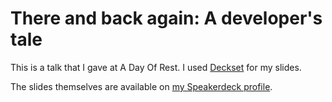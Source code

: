 # There and back again: A developer's tale

This is a talk that I gave at A Day Of Rest. I used [Deckset](http://www.decksetapp.com) for my slides.

The slides themselves are available on [my Speakerdeck profile](https://speakerdeck.com/jacklenox).
